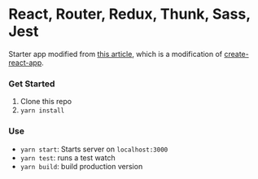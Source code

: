 # React, Router, Redux, Thunk, Sass, Jest

Starter app modified from [this article](https://medium.com/@notrab/getting-started-with-create-react-app-redux-react-router-redux-thunk-d6a19259f71f), which is a modification of [create-react-app](https://github.com/facebookincubator/create-react-app).

### Get Started

1. Clone this repo
2. `yarn install`

### Use

- `yarn start`: Starts server on `localhost:3000`
- `yarn test`: runs a test watch
- `yarn build`: build production version

